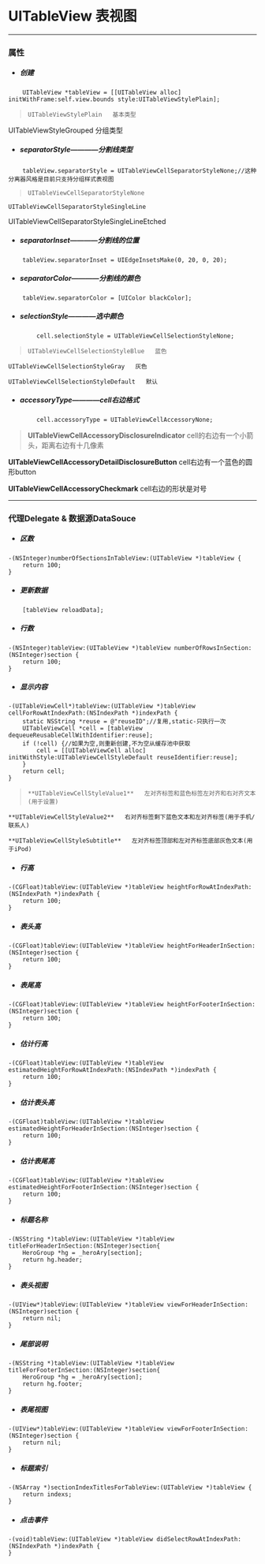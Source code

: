 # UITableView 表视图
***
### 属性
- ##### 创建
```
    UITableView *tableView = [[UITableView alloc] initWithFrame:self.view.bounds style:UITableViewStylePlain];
```
>     UITableViewStylePlain   基本类型
> 
 UITableViewStyleGrouped   分组类型

- ##### separatorStyle————分割线类型
```
    tableView.separatorStyle = UITableViewCellSeparatorStyleNone;//这种分离器风格是目前只支持分组样式表视图
```
>     UITableViewCellSeparatorStyleNone
> 
    UITableViewCellSeparatorStyleSingleLine
 > 
   UITableViewCellSeparatorStyleSingleLineEtched

- ##### separatorInset————分割线的位置
```
    tableView.separatorInset = UIEdgeInsetsMake(0, 20, 0, 20);
```
- ##### separatorColor————分割线的颜色
```
    tableView.separatorColor = [UIColor blackColor];
```

- ##### selectionStyle————选中颜色
```
        cell.selectionStyle = UITableViewCellSelectionStyleNone;
```
>     UITableViewCellSelectionStyleBlue   蓝色
> 
    UITableViewCellSelectionStyleGray   灰色
>
    UITableViewCellSelectionStyleDefault   默认

- ##### accessoryType————cell右边格式
```
        cell.accessoryType = UITableViewCellAccessoryNone;
```
> **UITableViewCellAccessoryDisclosureIndicator**   cell的右边有一个小箭头，距离右边有十几像素
> 
**UITableViewCellAccessoryDetailDisclosureButton**   cell右边有一个蓝色的圆形button
> 
**UITableViewCellAccessoryCheckmark**   cell右边的形状是对号

***
### 代理Delegate & 数据源DataSouce
- ##### 区数
```
-(NSInteger)numberOfSectionsInTableView:(UITableView *)tableView {
    return 100;
}
```

- ##### 更新数据
```
    [tableView reloadData];
```

- ##### 行数
```
-(NSInteger)tableView:(UITableView *)tableView numberOfRowsInSection:(NSInteger)section {
    return 100;
}
```

- ##### 显示内容
```
-(UITableViewCell*)tableView:(UITableView *)tableView cellForRowAtIndexPath:(NSIndexPath *)indexPath {
    static NSString *reuse = @"reuseID";//复用,static-只执行一次
    UITableViewCell *cell = [tableView dequeueReusableCellWithIdentifier:reuse];
    if (!cell) {//如果为空,则重新创建,不为空从缓存池中获取
        cell = [[UITableViewCell alloc] initWithStyle:UITableViewCellStyleDefault reuseIdentifier:reuse];
    }
    return cell;
}
```
>     **UITableViewCellStyleValue1**   左对齐标签和蓝色标签左对齐和右对齐文本(用于设置)
> 
    **UITableViewCellStyleValue2**   右对齐标签剩下蓝色文本和左对齐标签(用于手机/联系人)
> 
    **UITableViewCellStyleSubtitle**   左对齐标签顶部和左对齐标签底部灰色文本(用于iPod)

- ##### 行高
```
-(CGFloat)tableView:(UITableView *)tableView heightForRowAtIndexPath:(NSIndexPath *)indexPath {
    return 100;
}
```

- ##### 表头高
```
-(CGFloat)tableView:(UITableView *)tableView heightForHeaderInSection:(NSInteger)section {
    return 100;
}
```

- ##### 表尾高
```
-(CGFloat)tableView:(UITableView *)tableView heightForFooterInSection:(NSInteger)section {
    return 100;
}
```

- ##### 估计行高
```
-(CGFloat)tableView:(UITableView *)tableView estimatedHeightForRowAtIndexPath:(NSIndexPath *)indexPath {
    return 100;
}
```

- ##### 估计表头高
```
-(CGFloat)tableView:(UITableView *)tableView estimatedHeightForHeaderInSection:(NSInteger)section {
    return 100;
}
```

- ##### 估计表尾高
```
-(CGFloat)tableView:(UITableView *)tableView estimatedHeightForFooterInSection:(NSInteger)section {
    return 100;
}
```

- ##### 标题名称
```
-(NSString *)tableView:(UITableView *)tableView titleForHeaderInSection:(NSInteger)section{  
    HeroGroup *hg = _heroAry[section];  
    return hg.header;  
}  
```

- ##### 表头视图
```
-(UIView*)tableView:(UITableView *)tableView viewForHeaderInSection:(NSInteger)section {
    return nil;
}
```

- ##### 尾部说明
```
-(NSString *)tableView:(UITableView *)tableView titleForFooterInSection:(NSInteger)section{  
    HeroGroup *hg = _heroAry[section];  
    return hg.footer;  
}
```

- ##### 表尾视图
```
-(UIView*)tableView:(UITableView *)tableView viewForFooterInSection:(NSInteger)section {
    return nil;
}
```

- ##### 标题索引
```
-(NSArray *)sectionIndexTitlesForTableView:(UITableView *)tableView {
    return indexs;  
}  
```

- ##### 点击事件
```
-(void)tableView:(UITableView *)tableView didSelectRowAtIndexPath:(NSIndexPath *)indexPath {
}
```